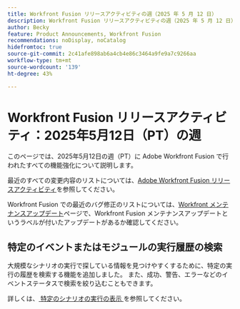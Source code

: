 ```yaml
---
title: Workfront Fusion リリースアクティビティの週（2025 年 5 月 12 日）
description: Workfront Fusion リリースアクティビティの週（2025 年 5 月 12 日）
author: Becky
feature: Product Announcements, Workfront Fusion
recommendations: noDisplay, noCatalog
hidefromtoc: true
source-git-commit: 2c41afe898ab6a4cb4e86c3464a9fe9a7c9266aa
workflow-type: tm+mt
source-wordcount: '139'
ht-degree: 43%

---
```


# Workfront Fusion リリースアクティビティ：2025年5月12日（PT）の週

このページでは、2025年5月12日の週（PT）に Adobe Workfront Fusion で行われたすべての機能強化について説明します。

最近のすべての変更内容のリストについては、[Adobe Workfront Fusion リリースアクティビティ](/help/workfront-fusion/fusion-product-releases/fusion-release-activity.md)を参照してください。

Workfront Fusion での最近のバグ修正のリストについては、[Workfront メンテナンスアップデート](https://experienceleague.adobe.com/ja/docs/workfront-known-issues/releases/current-updates)ページで、Workfront Fusion メンテナンスアップデートというラベルが付いたアップデートがあるか確認してください。

## 特定のイベントまたはモジュールの実行履歴の検索

大規模なシナリオの実行で探している情報を見つけやすくするために、特定の実行の履歴を検索する機能を追加しました。 また、成功、警告、エラーなどのイベントステータスで検索を絞り込むこともできます。

詳しくは、[ 特定のシナリオの実行の表示 ](/help/workfront-fusion/manage-scenarios/view-a-specific-scenario-execution.md) を参照してください。

